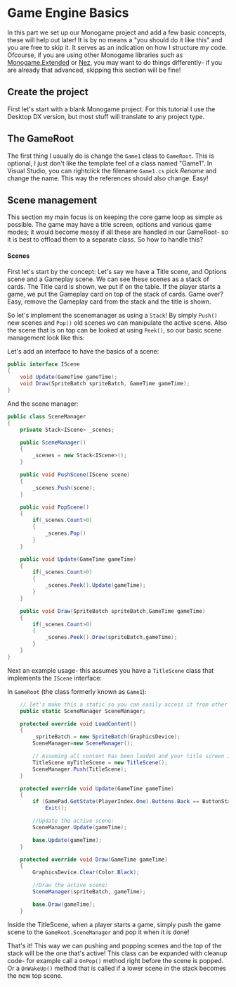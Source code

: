 # Game Engine Basics
In this part we set up our Monogame project and add a few basic concepts, these will help out later!
It is by no means a "you should do it like this" and you are free to skip it. It serves as an indication on how I structure my code. Ofcourse, if you are using other Monogame libraries such as [Monogame.Extended](https://github.com/craftworkgames/MonoGame.Extended) or [Nez](https://github.com/prime31/Nez), you may want to do things differently- if you are already that advanced, skipping this section will be fine!

## Create the project
First let's start with a blank Monogame project. For this tutorial I use the Desktop DX version, but most stuff will translate to any project type.

## The GameRoot
The first thing I usually do is change the `Game1` class to `GameRoot`. This is optional, I just don't like the template feel of a class named "Game1". In Visual Studio, you can rightclick the filename `Game1.cs` pick *Rename* and change the name. This way the references should also change. Easy!

## Scene management
This section my main focus is on keeping the core game loop as simple as possible. The game may have a title screen, options and various game modes; it would become messy if all these are handled in our GameRoot- so it is best to offload them to a separate class. So how to handle this?

#### Scenes
First let's start by the concept: Let's say we have a Title scene, and Options scene and a Gameplay scene. We can see these scenes as a stack of cards. The Title card is shown, we put if on the table. If the player starts a game, we put the Gameplay card on top of the stack of cards. Game over? Easy, remove the Gameplay card from the stack and the title is shown.

So let's implement the scenemanager as using a `Stack`! By simply `Push()` new scenes and `Pop()` old scenes we can manipulate the active scene. Also the scene that is on top can be looked at using `Peek()`, so our basic scene management look like this:

Let's add an interface to have the basics of a scene:
```csharp
public interface IScene
{
    void Update(GameTime gameTime);
    void Draw(SpriteBatch spriteBatch, GameTime gameTime);
}
```

And the scene manager:
```csharp
public class SceneManager
{
    private Stack<IScene> _scenes;

    public SceneManager()
    {
        _scenes = new Stack<IScene>();
    }

    public void PushScene(IScene scene)
    {
        _scenes.Push(scene);
    }

    public void PopScene()
    {
        if(_scenes.Count>0)
        {
            _scenes.Pop()
        }
    }

    public void Update(GameTime gameTime)
    {
        if(_scenes.Count>0)
        {
            _scenes.Peek().Update(gameTime);
        }
    }

    public void Draw(SpriteBatch spriteBatch,GameTime gameTime)
    {
        if(_scenes.Count>0)
        {
            _scenes.Peek().Draw(spriteBatch,gameTime);
        }
    }
}
```

Next an example usage- this assumes you have a `TitleScene` class that implements the `IScene` interface:

In `GameRoot` (the class formerly known as `Game1`):
```csharp
    // let's make this a static so you can easily access it from other points in your game.
    public static SceneManager SceneManager;

    protected override void LoadContent()
    {
        _spriteBatch = new SpriteBatch(GraphicsDevice);
        SceneManager=new SceneManager();

        // Assuming all content has been loaded and your title screen is ready to go!
        TitleScene myTitleScene = new TitleScene();
        SceneManager.Push(TitleScene);
    }

    protected override void Update(GameTime gameTime)
    {
        if (GamePad.GetState(PlayerIndex.One).Buttons.Back == ButtonState.Pressed || Keyboard.GetState().IsKeyDown(Keys.Escape))
            Exit();

        //Update the active scene:
        SceneManager.Update(gameTime);

        base.Update(gameTime);
    }

    protected override void Draw(GameTime gameTime)
    {
        GraphicsDevice.Clear(Color.Black);    

        //Draw the active scene:
        SceneManager(spriteBatch, gameTime);

        base.Draw(gameTime);
    }
```
Inside the TitleScene, when a player starts a game, simply push the game scene to the `GameRoot.SceneManager` and pop it when it is done! 

That's it! This way we can pushing and popping scenes and the top of the stack will be the one that's active! This class can be expanded with cleanup code- for example call a `OnPop()` method right before the scene is popped. Or a `OnWakeUp()` method that is called if a lower scene in the stack becomes the new top scene.
